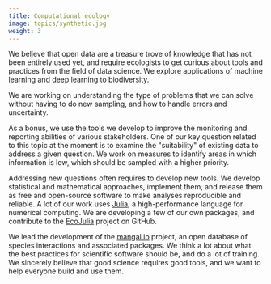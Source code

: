 ```yaml
---
title: Computational ecology
image: topics/synthetic.jpg
weight: 3
---
```


We believe that open data are a treasure trove of knowledge that has not been
entirely used yet, and require ecologists to get curious about tools and
practices from the field of data science. We explore applications of machine
learning and deep learning to biodiversity.

<!--more-->

We are working on understanding the type of problems that we can solve without
having to do new sampling, and how to handle errors and uncertainty.

As a bonus, we use the tools we develop to improve the monitoring and reporting
abilities of various stakeholders. One of our key question related to this topic
at the moment is to examine the "suitability" of existing data to address a
given question. We work on measures to identify areas in which information is
low, which should be sampled with a higher priority.

Addressing new questions often requires to develop new tools. We develop
statistical and mathematical approaches, implement them, and release them as
free and open-source software to make analyses reproducible and reliable. A lot
of our work uses [Julia](https://julialang.org/), a high-performance language
for numerical computing. We are developing a few of our own packages, and
contribute to the [EcoJulia](https://github.com/EcoJulia/) project on GitHub.

We lead the development of the [mangal.io](http://mangal.io) project, an open
database of species interactions and associated packages. We think a lot about
what the best practices for scientific software should be, and do a lot of
training. We sincerely believe that good science requires good tools, and we
want to help everyone build and use them.
